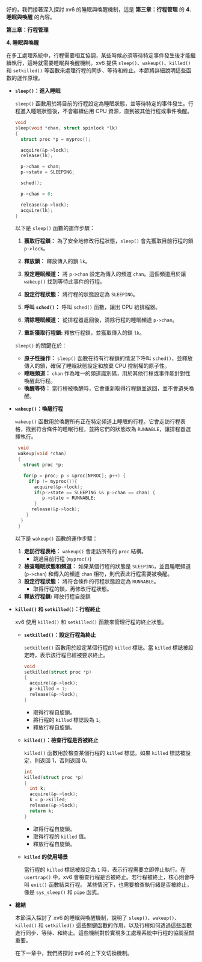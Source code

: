 好的，我們接著深入探討 xv6 的睡眠與喚醒機制，這是 **第三章：行程管理** 的 **4. 睡眠與喚醒** 的內容。

**第三章：行程管理**

**4. 睡眠與喚醒**

在多工處理系統中，行程需要相互協調，某些時候必須等待特定事件發生後才能繼續執行，這時就需要睡眠與喚醒機制。xv6 提供 `sleep()`、`wakeup()`、`killed()` 和 `setkilled()` 等函數來處理行程的同步、等待和終止。本節將詳細說明這些函數的運作原理。

*   **`sleep()`：進入睡眠**

    `sleep()` 函數用於將目前的行程設定為睡眠狀態，並等待特定的事件發生。行程進入睡眠狀態後，不會繼續佔用 CPU 資源，直到被其他行程或事件喚醒。

    ```c
    void
    sleep(void *chan, struct spinlock *lk)
    {
      struct proc *p = myproc();

      acquire(&p->lock);
      release(lk);

      p->chan = chan;
      p->state = SLEEPING;

      sched();

      p->chan = 0;

      release(&p->lock);
      acquire(lk);
    }
    ```

    以下是 `sleep()` 函數的運作步驟：

    1.  **獲取行程鎖：** 為了安全地修改行程狀態，`sleep()` 會先獲取目前行程的鎖 `p->lock`。

    2.  **釋放鎖：**  釋放傳入的鎖 `lk`。

    3.  **設定睡眠頻道：** 將 `p->chan` 設定為傳入的頻道 `chan`。這個頻道用於讓 `wakeup()` 找到等待此事件的行程。

    4.  **設定行程狀態：** 將行程的狀態設定為 `SLEEPING`。

    5.  **呼叫 `sched()`：**  呼叫 `sched()` 函數，讓出 CPU 給排程器。

    6.  **清除睡眠頻道：** 從排程器返回後，清除行程的睡眠頻道 `p->chan`。

    7. **重新獲取行程鎖:** 釋放行程鎖，並獲取傳入的鎖 `lk`。

    `sleep()` 的關鍵在於：

    *   **原子性操作：**  `sleep()` 函數在持有行程鎖的情況下呼叫 `sched()`，並釋放傳入的鎖，確保了睡眠狀態設定和放棄 CPU 控制權的原子性。
    *   **睡眠頻道：**  `chan` 作為唯一的頻道識別碼，用於其他行程或事件能針對性喚醒此行程。
    *   **喚醒等待：**  當行程被喚醒時，它會重新取得行程鎖並返回，並不會遺失喚醒。

*   **`wakeup()`：喚醒行程**

    `wakeup()` 函數用於喚醒所有正在特定頻道上睡眠的行程。它會走訪行程表格，找到符合條件的睡眠行程，並將它們的狀態改為 `RUNNABLE`，讓排程器選擇執行。

    ```c
     void
     wakeup(void *chan)
     {
       struct proc *p;

       for(p = proc; p < &proc[NPROC]; p++) {
         if(p != myproc()){
           acquire(&p->lock);
           if(p->state == SLEEPING && p->chan == chan) {
              p->state = RUNNABLE;
           }
          release(&p->lock);
        }
      }
     }
    ```
    以下是 `wakeup()` 函數的運作步驟：

    1.  **走訪行程表格：** `wakeup()` 會走訪所有的 `proc` 結構。
        *  跳過目前行程 (`myproc()`)
    2.  **檢查睡眠狀態和頻道：** 如果某個行程的狀態是 `SLEEPING`，並且睡眠頻道 (`p->chan`) 和傳入的頻道 `chan` 相符，則代表此行程需要被喚醒。
    3.  **設定行程狀態：** 將符合條件的行程狀態設定為 `RUNNABLE`。
        *  取得行程的鎖，再修改行程狀態。
    4. **釋放行程鎖:** 釋放行程自旋鎖

*   **`killed()` 和 `setkilled()`：行程終止**

    xv6 使用 `killed()` 和 `setkilled()` 函數來管理行程的終止狀態。

    *   **`setkilled()`：設定行程為終止**

        `setkilled()` 函數用於設定某個行程的 `killed` 標誌。當 `killed` 標誌被設定時，表示該行程已經被要求終止。

        ```c
        void
        setkilled(struct proc *p)
        {
          acquire(&p->lock);
          p->killed = 1;
          release(&p->lock);
        }
        ```
        *  取得行程自旋鎖。
        *   將行程的 `killed` 標誌設為 `1`。
        *  釋放行程自旋鎖。

    *   **`killed()`：檢查行程是否被終止**

        `killed()` 函數用於檢查某個行程的 `killed` 標誌。如果 `killed` 標誌被設定，則返回 1，否則返回 0。

        ```c
        int
        killed(struct proc *p)
        {
          int k;
          acquire(&p->lock);
          k = p->killed;
          release(&p->lock);
          return k;
        }
        ```
        *  取得行程自旋鎖。
        *  取得行程的 `killed` 值。
        *  釋放行程自旋鎖。

    *   **`killed` 的使用場景**

        當行程的 `killed` 標誌被設定為 `1` 時，表示行程需要立即停止執行。在 `usertrap()` 中，xv6 會檢查行程是否被終止。若行程被終止，核心則會呼叫 `exit()` 函數結束行程。 某些情況下，也需要檢查執行緒是否被終止，像是 `sys_sleep()` 和 `pipe` 函式。

*   **總結**

    本節深入探討了 xv6 的睡眠與喚醒機制，說明了 `sleep()`、`wakeup()`、`killed()` 和 `setkilled()` 這些關鍵函數的作用，以及行程如何透過這些函數進行同步、等待、和終止。這些機制對於實現多工處理系統中行程的協調至關重要。

    在下一章中，我們將探討 xv6 的上下文切換機制。
